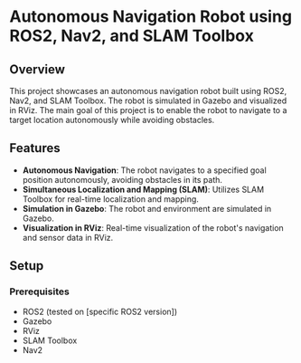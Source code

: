 # Autonomous Navigation Robot using ROS2, Nav2, and SLAM Toolbox

## Overview

This project showcases an autonomous navigation robot built using ROS2, Nav2, and SLAM Toolbox. The robot is simulated in Gazebo and visualized in RViz. The main goal of this project is to enable the robot to navigate to a target location autonomously while avoiding obstacles.

## Features

- **Autonomous Navigation**: The robot navigates to a specified goal position autonomously, avoiding obstacles in its path.
- **Simultaneous Localization and Mapping (SLAM)**: Utilizes SLAM Toolbox for real-time localization and mapping.
- **Simulation in Gazebo**: The robot and environment are simulated in Gazebo.
- **Visualization in RViz**: Real-time visualization of the robot's navigation and sensor data in RViz.

## Setup

### Prerequisites

- ROS2 (tested on [specific ROS2 version])
- Gazebo
- RViz
- SLAM Toolbox
- Nav2

